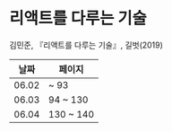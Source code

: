 # 리액트를 다루는 기술

김민준, 『리액트를 다루는 기술』, 길벗(2019)

| 날짜  | 페이지    |
| ----- | --------- |
| 06.02 | ~ 93      |
| 06.03 | 94 ~ 130  |
| 06.04 | 130 ~ 140 |
